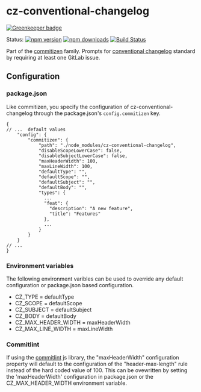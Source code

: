 # cz-conventional-changelog

[![Greenkeeper badge](https://badges.greenkeeper.io/commitizen/cz-conventional-changelog.svg)](https://greenkeeper.io/)

Status:
[![npm version](https://img.shields.io/npm/v/cz-conventional-changelog.svg?style=flat-square)](https://www.npmjs.org/package/cz-conventional-changelog)
[![npm downloads](https://img.shields.io/npm/dm/cz-conventional-changelog.svg?style=flat-square)](http://npm-stat.com/charts.html?package=cz-conventional-changelog&from=2015-08-01)
[![Build Status](https://img.shields.io/travis/commitizen/cz-conventional-changelog.svg?style=flat-square)](https://travis-ci.org/commitizen/cz-conventional-changelog)

Part of the [commitizen](https://github.com/commitizen/cz-cli) family. Prompts for [conventional changelog](https://github.com/conventional-changelog/conventional-changelog) standard by requiring at least one GitLab issue.

## Configuration

### package.json

Like commitizen, you specify the configuration of cz-conventional-changelog through the package.json's `config.commitizen` key.

```json5
{
// ...  default values
    "config": {
        "commitizen": {
            "path": "./node_modules/cz-conventional-changelog",
            "disableScopeLowerCase": false,
            "disableSubjectLowerCase": false,
            "maxHeaderWidth": 100,
            "maxLineWidth": 100,
            "defaultType": "",
            "defaultScope": "",
            "defaultSubject": "",
            "defaultBody": "",
            "types": {
              ...
              "feat": {
                "description": "A new feature",
                "title": "Features"
              },
              ...
            }
        }
    }
// ...
}
```

### Environment variables

The following environment varibles can be used to override any default configuration or package.json based configuration.

* CZ_TYPE = defaultType
* CZ_SCOPE = defaultScope
* CZ_SUBJECT = defaultSubject
* CZ_BODY = defaultBody
* CZ_MAX_HEADER_WIDTH = maxHeaderWidth
* CZ_MAX_LINE_WIDTH = maxLineWidth

### Commitlint

If using the [commitlint](https://github.com/conventional-changelog/commitlint) js library, the "maxHeaderWidth" configuration property will default to the configuration of the "header-max-length" rule instead of the hard coded value of 100.  This can be ovewritten by setting the 'maxHeaderWidth' configuration in package.json or the CZ_MAX_HEADER_WIDTH environment variable.
